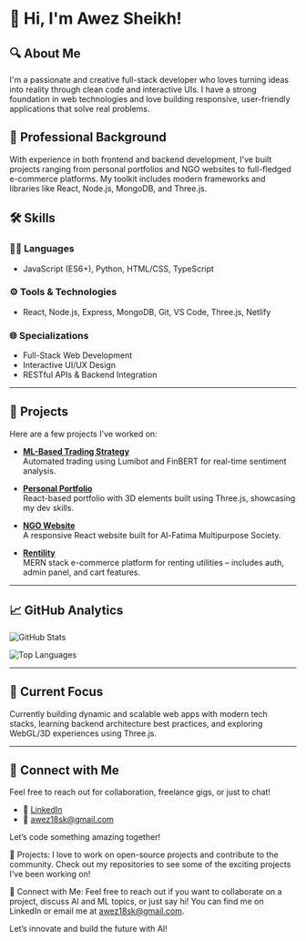 # 👋 Hi, I'm Awez Sheikh!

## 🔍 About Me
I'm a passionate and creative full-stack developer who loves turning ideas into reality through clean code and interactive UIs. I have a strong foundation in web technologies and love building responsive, user-friendly applications that solve real problems.

## 💼 Professional Background
With experience in both frontend and backend development, I’ve built projects ranging from personal portfolios and NGO websites to full-fledged e-commerce platforms. My toolkit includes modern frameworks and libraries like React, Node.js, MongoDB, and Three.js.

## 🛠️ Skills

### 🧑‍💻 Languages
- JavaScript (ES6+), Python, HTML/CSS, TypeScript

### ⚙️ Tools & Technologies
- React, Node.js, Express, MongoDB, Git, VS Code, Three.js, Netlify

### 🌐 Specializations
- Full-Stack Web Development
- Interactive UI/UX Design
- RESTful APIs & Backend Integration

---

## 🚀 Projects

Here are a few projects I've worked on:

- **[ML-Based Trading Strategy](https://github.com/Awezsk/ML-Trading-Strategy)**  
  Automated trading using Lumibot and FinBERT for real-time sentiment analysis.

- **[Personal Portfolio](https://awezpersonalportfolio.netlify.app/)**  
  React-based portfolio with 3D elements built using Three.js, showcasing my dev skills.

- **[NGO Website](https://al-fatimasociety.netlify.app/)**  
  A responsive React website built for Al-Fatima Multipurpose Society.

- **[Rentility](https://github.com/Awezsk/Rentility)**  
  MERN stack e-commerce platform for renting utilities – includes auth, admin panel, and cart features.

---

## 📈 GitHub Analytics

![GitHub Stats](https://github-readme-stats.vercel.app/api?username=Awezsk&show_icons=true&theme=dark)

![Top Languages](https://github-readme-stats.vercel.app/api/top-langs/?username=Awezsk&layout=compact&theme=dark)

---

## 🌟 Current Focus
Currently building dynamic and scalable web apps with modern tech stacks, learning backend architecture best practices, and exploring WebGL/3D experiences using Three.js.

---

## 🤝 Connect with Me

Feel free to reach out for collaboration, freelance gigs, or just to chat!

- 💼 [LinkedIn](https://www.linkedin.com/in/awez-sheikh/)
- 📧 awez18sk@gmail.com

Let’s code something amazing together!


🚀 Projects:
I love to work on open-source projects and contribute to the community. Check out my repositories to see some of the exciting projects I’ve been working on!

🤝 Connect with Me:
Feel free to reach out if you want to collaborate on a project, discuss AI and ML topics, or just say hi! You can find me on LinkedIn or email me at awez18sk@gmail.com.

Let’s innovate and build the future with AI!


